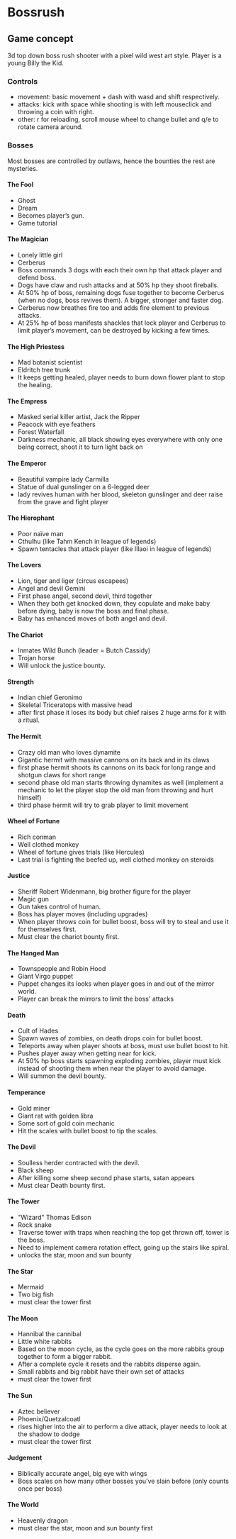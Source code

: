 # Bossrush
## Game concept
3d top down boss rush shooter with a pixel wild west art style. Player is a young Billy the Kid.

### Controls
- movement: basic movement + dash with wasd and shift respectively.
- attacks: kick with space while shooting is with left mouseclick and throwing a coin with right.
- other: r for reloading, scroll mouse wheel to change bullet and q/e to rotate camera around.

### Bosses
Most bosses are controlled by outlaws, hence the bounties the rest are mysteries.
#### The Fool
-	Ghost
-	Dream 
-	Becomes player’s gun.
-	Game tutorial
#### The Magician
-	Lonely little girl
-	Cerberus 
-	Boss commands 3 dogs with each their own hp that attack player and defend boss.
-	Dogs have claw and rush attacks and at 50% hp they shoot fireballs.
-	At 50% hp of boss, remaining dogs fuse together to become Cerberus (when no dogs, boss revives them). A bigger, stronger and faster dog.
-	Cerberus now breathes fire too and adds fire element to previous attacks.
-	At 25% hp of boss manifests shackles that lock player and Cerberus to limit player’s movement, can be destroyed by kicking a few times.
#### The High Priestess
-	Mad botanist scientist
-	Eldritch tree trunk
-	It keeps getting healed, player needs to burn down flower plant to stop the healing.
#### The Empress
-	Masked serial killer artist, Jack the Ripper
-	Peacock with eye feathers
-	Forest Waterfall
-	Darkness mechanic, all black showing eyes everywhere with only one being correct, shoot it to turn light back on
#### The Emperor
-	Beautiful vampire lady Carmilla
-	Statue of dual gunslinger on a 6-legged deer
-	lady revives human with her blood, skeleton gunslinger and deer raise from the grave and fight player
#### The Hierophant
-	Poor naïve man
-	Cthulhu (like Tahm Kench in league of legends)
-	Spawn tentacles that attack player (like Illaoi in league of legends)
#### The Lovers
- Lion, tiger and liger (circus escapees)
-	Angel and devil Gemini
-	First phase angel, second devil, third together
-	When they both get knocked down, they copulate and make baby before dying, baby is now the boss and final phase.
-	Baby has enhanced moves of both angel and devil.
#### The Chariot
-	Inmates Wild Bunch (leader = Butch Cassidy)
-	Trojan horse
-	Will unlock the justice bounty.
#### Strength
-	Indian chief Geronimo
-	Skeletal Triceratops with massive head
-	after first phase it loses its body but chief raises 2 huge arms for it with a ritual.
#### The Hermit
-	Crazy old man who loves dynamite
-	Gigantic hermit with massive cannons on its back and in its claws
-	first phase hermit shoots its cannons on its back for long range and shotgun claws for short range
-	second phase old man starts throwing dynamites as well (implement a mechanic to let the player stop the old man from throwing and hurt himself)
-	third phase hermit will try to grab player to limit movement
#### Wheel of Fortune
-	Rich conman
-	Well clothed monkey
-	Wheel of fortune gives trials (like Hercules)
-	Last trial is fighting the beefed up, well clothed monkey on steroids
#### Justice
-	Sheriff Robert Widenmann, big brother figure for the player
-	Magic gun
-	Gun takes control of human.
-	Boss has player moves (including upgrades)
-	When player throws coin for bullet boost, boss will try to steal and use it for themselves first.
-	Must clear the chariot bounty first.
#### The Hanged Man
- Townspeople and Robin Hood
-	Giant Virgo puppet
-	Puppet changes its looks when player goes in and out of the mirror world.
-	Player can break the mirrors to limit the boss' attacks
#### Death
-	Cult of Hades 
-	Spawn waves of zombies, on death drops coin for bullet boost.
-	Teleports away when player shoots at boss, must use bullet boost to hit.
-	Pushes player away when getting near for kick.
-	At 50% hp boss starts spawning exploding zombies, player must kick instead of shooting them when near the player to avoid damage.
-	Will summon the devil bounty.
#### Temperance
-	Gold miner 
-	Giant rat with golden libra
-	Some sort of gold coin mechanic
-	Hit the scales with bullet boost to tip the scales.
#### The Devil
-	Soulless herder contracted with the devil.
-	Black sheep
-	After killing some sheep second phase starts, satan appears
-	Must clear Death bounty first.
#### The Tower
-	"Wizard" Thomas Edison
-	Rock snake
-	Traverse tower with traps when reaching the top get thrown off, tower is the boss.
-	Need to implement camera rotation effect, going up the stairs like spiral.
-	unlocks the star, moon and sun bounty
#### The Star
-	Mermaid
-	Two big fish
-	must clear the tower first
#### The Moon
- Hannibal the cannibal
-	Little white rabbits
-	Based on the moon cycle, as the cycle goes on the more rabbits group together to form a bigger rabbit.
-	After a complete cycle it resets and the rabbits disperse again.
-	Small rabbits and big rabbit have their own set of attacks
- must clear the tower first
#### The Sun
- Aztec believer
-	Phoenix/Quetzalcoatl
-	rises higher into the air to perform a dive attack, player needs to look at the shadow to dodge
-	must clear the tower first
#### Judgement
-	Biblically accurate angel, big eye with wings
-	Boss scales on how many other bosses you’ve slain before (only counts once per boss)
#### The World
-	Heavenly dragon
-	must clear the star, moon and sun bounty first

